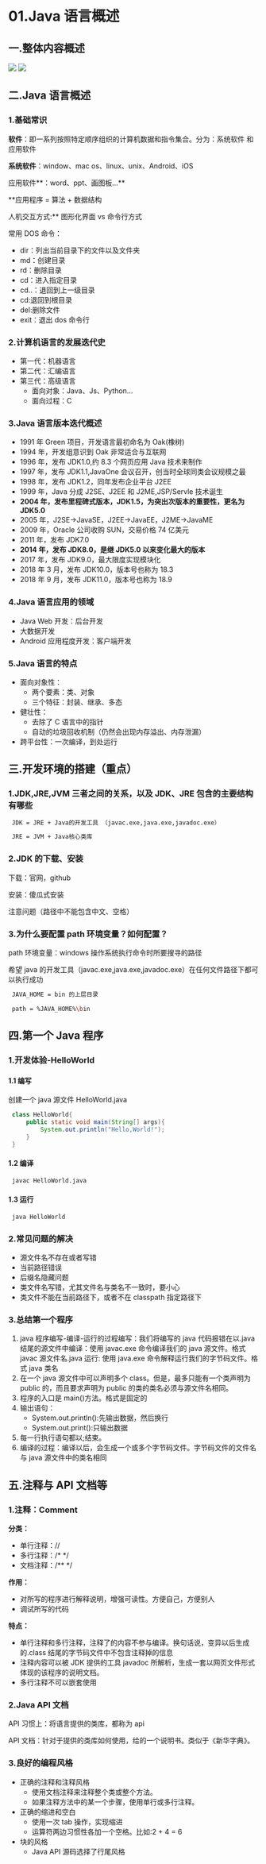 # 01.Java 语言概述

## 一.整体内容概述

![](asserts/1.png)
![](asserts/2.png)

## 二.Java 语言概述

### 1.基础常识

**软件**：即一系列按照特定顺序组织的计算机数据和指令集合。分为：系统软件 和 应用软件

**系统软件**：window、mac os、linux、unix、Android、iOS

应用软件**：word、ppt、画图板...**

\*\*应用程序 = 算法 + 数据结构

人机交互方式:\*\* 图形化界面 vs 命令行方式

常用 DOS 命令：

- dir：列出当前目录下的文件以及文件夹
- md：创建目录
- rd：删除目录
- cd：进入指定目录
- cd..：退回到上一级目录
- cd\:退回到根目录
- del:删除文件
- exit：退出 dos 命令行

### 2.计算机语言的发展迭代史

- 第一代：机器语言
- 第二代：汇编语言
- 第三代：高级语言
  - 面向对象：Java、Js、Python...
  - 面向过程：C

### 3.Java 语言版本迭代概述

- 1991 年 Green 项目，开发语言最初命名为 Oak(橡树)
- 1994 年，开发组意识到 Oak 非常适合与互联网
- 1996 年，发布 JDK1.0,约 8.3 个网页应用 Java 技术来制作
- 1997 年，发布 JDK1.1,JavaOne 会议召开，创当时全球同类会议规模之最
- 1998 年，发布 JDK1.2，同年发布企业平台 J2EE
- 1999 年，Java 分成 J2SE、J2EE 和 J2ME,JSP/Servle 技术诞生
- **2004 年，发布里程碑式版本，JDK1.5，为突出次版本的重要性，更名为 JDK5.0**
- 2005 年，J2SE->JavaSE，J2EE->JavaEE，J2ME->JavaME
- 2009 年，Oracle 公司收购 SUN，交易价格 74 亿美元
- 2011 年，发布 JDK7.0
- **2014 年，发布 JDK8.0，是继 JDK5.0 以来变化最大的版本**
- 2017 年，发布 JDK9.0，最大限度实现模块化
- 2018 年 3 月，发布 JDK10.0，版本号也称为 18.3
- 2018 年 9 月，发布 JDK11.0，版本号也称为 18.9

### 4.Java 语言应用的领域

- Java Web 开发：后台开发
- 大数据开发
- Android 应用程度开发：客户端开发

### 5.Java 语言的特点

- 面向对象性：
  - 两个要素：类、对象
  - 三个特征：封装、继承、多态
- 健壮性：
  - 去除了 C 语言中的指针
  - 自动的垃圾回收机制（仍然会出现内存溢出、内存泄漏）
- 跨平台性：一次编译，到处运行

## 三.开发环境的搭建（重点）

### 1.JDK,JRE,JVM 三者之间的关系，以及 JDK、JRE 包含的主要结构有哪些

```bash
 JDK = JRE + Java的开发工具 （javac.exe,java.exe,javadoc.exe）

 JRE = JVM + Java核心类库
```

### 2.JDK 的下载、安装

下载：官网，github

安装：傻瓜式安装

注意问题（路径中不能包含中文、空格）

### 3.为什么要配置 path 环境变量？如何配置？

path 环境变量：windows 操作系统执行命令时所要搜寻的路径

希望 java 的开发工具（javac.exe,java.exe,javadoc.exe）在任何文件路径下都可以执行成功

```bash
 JAVA_HOME = bin 的上层目录

 path = %JAVA_HOME%\bin
```

## 四.第一个 Java 程序

### 1.开发体验-HelloWorld

#### 1.1 编写

创建一个 java 源文件 HelloWorld.java

```java
 class HelloWorld{
     public static void main(String[] args){
         System.out.println("Hello,World!");
     }
 }
```

#### 1.2 编译

```bash
 javac HelloWorld.java
```

#### 1.3 运行

```bash
 java HelloWorld
```

### 2.常见问题的解决

- 源文件名不存在或者写错
- 当前路径错误
- 后缀名隐藏问题
- 类文件名写错，尤其文件名与类名不一致时，要小心
- 类文件不能在当前路径下，或者不在 classpath 指定路径下

### 3.总结第一个程序

1. java 程序编写-编译-运行的过程编写：我们将编写的 java 代码报错在以.java 结尾的源文件中编译：使用 javac.exe 命令编译我们的 java 源文件。格式 javac 源文件名.java 运行: 使用 java.exe 命令解释运行我们的字节码文件。格式 java 类名
2. 在一个 java 源文件中可以声明多个 class。但是，最多只能有一个类声明为 public 的，而且要求声明为 public 的类的类名必须与源文件名相同。
3. 程序的入口是 main()方法。格式是固定的
4. 输出语句：
   - System.out.println():先输出数据，然后换行
   - System.out.print():只输出数据
5. 每一行执行语句都以;结束。
6. 编译的过程：编译以后，会生成一个或多个字节码文件。字节码文件的文件名与 java 源文件中的类名相同

## 五.注释与 API 文档等

### 1.注释：Comment

**分类：**

- 单行注释：//
- 多行注释：/\* \*/
- 文档注释：/\*\* \*/

**作用：**

- 对所写的程序进行解释说明，增强可读性。方便自己，方便别人
- 调试所写的代码

**特点：**

- 单行注释和多行注释，注释了的内容不参与编译。换句话说，变异以后生成的.class 结尾的字节码文件中不包含注释掉的信息
- 注释内容可以被 JDK 提供的工具 javadoc 所解析，生成一套以网页文件形式体现的该程序的说明文档。
- 多行注释不可以嵌套使用

### 2.Java API 文档

API 习惯上：将语言提供的类库，都称为 api

API 文档：针对于提供的类库如何使用，给的一个说明书。类似于《新华字典》。

### 3.良好的编程风格

- 正确的注释和注释风格
  - 使用文档注释来注释整个类或整个方法。
  - 如果注释方法中的某一个步骤，使用单行或多行注释。
- 正确的缩进和空白
  - 使用一次 tab 操作，实现缩进
  - 运算符两边习惯性各加一个空格。比如:2 + 4 = 6
- 块的风格
  - Java API 源码选择了行尾风格
 
 
 <git-talk/>